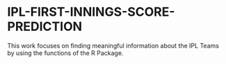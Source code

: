 # IPL-FIRST-INNINGS-SCORE-PREDICTION
This work focuses on finding meaningful information about the IPL Teams by using the functions of the R Package.
